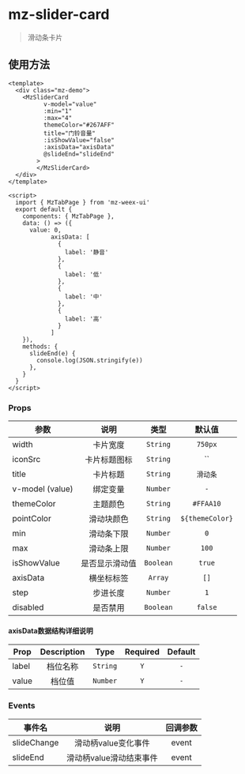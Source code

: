 # mz-slider-card

> 滑动条卡片


## 使用方法

```vue
<template>
  <div class="mz-demo">
    <MzSliderCard
          v-model="value"
          :min="1"
          :max="4"
          themeColor="#267AFF"
          title="门铃音量"
          :isShowValue="false"
          :axisData="axisData"
          @slideEnd="slideEnd"
        >
        </MzSliderCard>
  </div>
</template>

<script>
  import { MzTabPage } from 'mz-weex-ui'
  export default {
    components: { MzTabPage },
    data: () => ({
      value: 0,
            axisData: [
              {
                label: '静音'
              },
              {
                label: '低'
              },
              {
                label: '中'
              },
              {
                label: '高'
              }
            ]
    }),
    methods: {
      slideEnd(e) {
        console.log(JSON.stringify(e))
      },
    }
  }
</script>
```

### Props

| 参数 | 说明 | 类型 | 默认值 |
| ---- | :----------:|:----:|:-------:|
| width | 卡片宽度 | `String` | `750px` |
| iconSrc | 卡片标题图标 | `String` | `` |
| title | 卡片标题 | `String` | `滑动条` |
| v-model (value) | 绑定变量 | `Number` | `-` |
| themeColor |主题颜色| `String` | `#FFAA10` |
| pointColor |滑动块颜色| `String` | `${themeColor}` |
| min |滑动条下限| `Number` | `0` |
| max |滑动条上限| `Number` | `100` |
| isShowValue |是否显示滑动值| `Boolean` | `true` |
| axisData |横坐标标签| `Array` | `[]` |
| step |步进长度| `Number` | `1` |
| disabled |是否禁用| `Boolean` | `false` |

#### axisData数据结构详细说明
| Prop | Description | Type | Required | Default |
| ---- | :----------:|:----:|:---:|:-------:|
| label | 档位名称 | `String` | `Y` | `-` |
| value | 档位值 | `Number` | `Y` | `-` |

### Events
| 事件名 | 说明 | 回调参数
| ---- |:----:|:---:|
| slideChange | 滑动柄value变化事件	 | event |
| slideEnd | 滑动柄value滑动结束事件	 | event |
